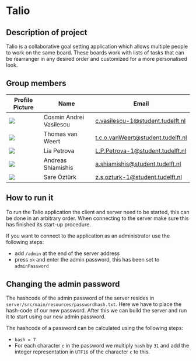 # Talio

## Description of project

Talio is a collaborative goal setting application which allows multiple people to work on the same
board. These boards work with lists of tasks that can be rearranger in any desired order and
customized for a more personalised look.

## Group members

| Profile Picture                                                                                                                                      | Name                    | Email                             |
|------------------------------------------------------------------------------------------------------------------------------------------------------|-------------------------|-----------------------------------|
| ![](https://secure.gravatar.com/avatar/50dd60a86257bcbd0e763219e8ca7ac5?s=800&d=identicon&length=4&size=50&color=DDD&background=777&font-size=0.325) | Cosmin Andrei Vasilescu | c.vasilescu-1@student.tudelft.nl  |
| ![](https://eu.ui-avatars.com/api/?name=OOPP&length=4&size=50&color=DDD&background=777&font-size=0.325)                                              | Thomas van Weert        | t.c.o.vanWeert@student.tudelft.nl |
| ![](https://secure.gravatar.com/avatar/cdd9dd4409bb96f775ebc39d172fc754?s=800&d=identicon&length=4&size=50&color=DDD&background=777&font-size=0.325) | Lia Petrova             | L.P.Petrova-1@student.tudelft.nl  |
| ![](https://eu.ui-avatars.com/api/?name=OOPP&length=4&size=50&color=DDD&background=777&font-size=0.325)                                              | Andreas Shiamishis      | a.shiamishis@student.tudelft.nl   |
| ![](https://eu.ui-avatars.com/api/?name=OOPP&length=4&size=50&color=DDD&background=777&font-size=0.325)                                              | Sare Öztürk             | z.s.ozturk-1@student.tudelft.nl   |

## How to run it

To run the Talio application the client and server need to be started, this can be done in an
arbitrary order. When connecting to the server make sure this has finished its start-up procedure.

If you want to connect to the application as an administrator use the following steps:

- add `/admin` at the end of the server address
- press `ok` and enter the admin password, this has been set to `adminPassword`

## Changing the admin password

The hashcode of the admin password of the server resides
in `server/src/main/resources/passwordhash.txt`. Here we
have to place the hash-code of our new password. After this we can build the server and run it to
start using our new admin password.

The hashcode of a password can be calculated using the following steps:

- `hash = 7`
- For each character `c` in the password we multiply `hash` by `31` and add the integer
  representation in `UTF16` of the character `c` to this.